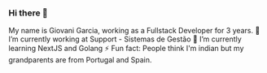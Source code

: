 ### Hi there 👋
My name is Giovani Garcia, working as a Fullstack Developer for 3 years.
🔭 I’m currently working at Support - Sistemas de Gestão
🌱 I’m currently learning NextJS and Golang
⚡ Fun fact: People think I'm indian but my grandparents are from Portugal and Spain.
<!--
**GamerSenior/GamerSenior** is a ✨ _special_ ✨ repository because its `README.md` (this file) appears on your GitHub profile.

Here are some ideas to get you started:

- 🔭 I’m currently working on ...
- 🌱 I’m currently learning ...
- 👯 I’m looking to collaborate on ...
- 🤔 I’m looking for help with ...
- 💬 Ask me about ...
- 📫 How to reach me: ...
- 😄 Pronouns: ...
- ⚡ Fun fact: ...
-->
